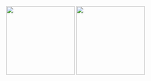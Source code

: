 <div align="center">
  <img height="180em" src="https://github-readme-stats.vercel.app/api?username=cristianolarrea&show_icons=true&theme=dark&include_all_commits=true&count_private=true"/>
  <img height="180em" src="https://github-readme-stats.vercel.app/api/top-langs/?username=cristianolarrea&layout=compact&langs_count=6&theme=dark&exclude_repo=EDA-StudentAlcoholConsumption&hide=OpenEdge%20ABL"/>
</div>
